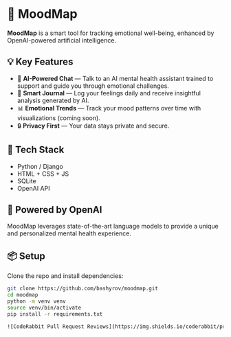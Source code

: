 # 🌈 MoodMap

**MoodMap** is a smart tool for tracking emotional well-being, enhanced by OpenAI-powered artificial intelligence.

## 💡 Key Features

- 🧠 **AI-Powered Chat** — Talk to an AI mental health assistant trained to support and guide you through emotional challenges.
- 📔 **Smart Journal** — Log your feelings daily and receive insightful analysis generated by AI.
- 📊 **Emotional Trends** — Track your mood patterns over time with visualizations (coming soon).
- 🔒 **Privacy First** — Your data stays private and secure.

## 🚀 Tech Stack

- Python / Django
- HTML + CSS + JS 
- SQLite
- OpenAI API

## 🤖 Powered by OpenAI

MoodMap leverages state-of-the-art language models to provide a unique and personalized mental health experience.

## 📦 Setup

Clone the repo and install dependencies:

```bash
git clone https://github.com/bashyrov/moodmap.git
cd moodmap
python -m venv venv
source venv/bin/activate
pip install -r requirements.txt

![CodeRabbit Pull Request Reviews](https://img.shields.io/coderabbit/prs/github/bashyrov/MoodMap?utm_source=oss&utm_medium=github&utm_campaign=bashyrov%2FMoodMap&labelColor=171717&color=FF570A&link=https%3A%2F%2Fcoderabbit.ai&label=CodeRabbit+Reviews)

